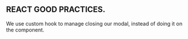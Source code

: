 ## REACT GOOD PRACTICES.

<p>We use custom hook to manage closing our modal, instead of doing it on the component.</p>
<!-- <p>For bad practice: Resetting the state, when props change in an effect.</p>
<p>For good practice: Use the key prop to reset the state </p> -->
